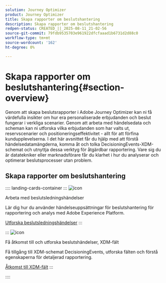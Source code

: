 ```yaml
---
solution: Journey Optimizer
product: Journey Optimizer
title: Skapa rapporter om beslutshantering
description: Skapa rapporter om beslutshantering
redpen-status: CREATED_||_2025-08-11_21-02-56
source-git-commit: 79fdb9535703e961922dfcfaaad1b6731d2d88c0
workflow-type: tm+mt
source-wordcount: '162'
ht-degree: 0%

---
```



# Skapa rapporter om beslutshantering{#section-overview}

Genom att skapa beslutsrapporter i Adobe Journey Optimizer kan ni få värdefulla insikter om hur era personaliserade erbjudanden och beslut fungerar i verkliga scenarier. Genom att arbeta med händelsedata och scheman kan ni utforska vilka erbjudanden som har valts ut, reservscenarier och positioneringseffektivitet - allt för att förfina kundupplevelserna. I det här avsnittet får du hjälp med att förstå händelsedatamängderna, komma åt och tolka DecisioningEvents-XDM-schemat och utnyttja dessa verktyg för åtgärdbar rapportering. Vare sig du är datatekniker eller marknadsförare får du klarhet i hur du analyserar och optimerar beslutsprocesser utan problem.

## Skapa rapporter om beslutshantering

:::: landing-cards-container
:::
![icon](https://cdn.experienceleague.adobe.com/icons/book.svg?lang=sv-SE)

Arbeta med beslutsledningshändelser

Lär dig hur du använder händelseuppsättningar för beslutshantering för rapportering och analys med Adobe Experience Platform.

[Utforska beslutsledningshändelser](../using/offers/reports/get-started-events.md)
:::

:::
![icon](https://cdn.experienceleague.adobe.com/icons/list-check.svg?lang=sv-SE)

Få åtkomst till och utforska beslutshändelser, XDM-fält

Få tillgång till XDM-schemat DecisioningEvents, utforska fälten och förstå egenskaperna för detaljerad rapportering.

[Åtkomst till XDM-fält](../using/offers/reports/xdm-fields.md)
:::

::::
